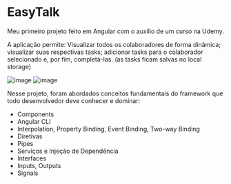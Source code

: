 # EasyTalk
Meu primeiro projeto feito em Angular com o auxílio de um curso na Udemy.

A aplicação permite: Visualizar todos os colaboradores de forma dinâmica; visualizar suas respectivas tasks; adicionar tasks para o colaborador selecionado e, por fim, completá-las. (as tasks ficam salvas no local storage)

![image](https://github.com/PedroLVA/AngularCourse/assets/130158934/7212d2f8-80f9-40bc-9420-a7111e09bb27)
![image](https://github.com/PedroLVA/AngularCourse/assets/130158934/e8147a32-557e-4d2d-ad62-3078fecc11f4)



Nesse projeto, foram abordados conceitos fundamentais do framework que todo desenvolvedor deve conhecer e dominar:

- Components
- Angular CLI
- Interpolation, Property Binding, Event Binding, Two-way Binding
- Diretivas
- Pipes 
- Serviços e Injeção de Dependência
- Interfaces
- Inputs, Outputs
- Signals
